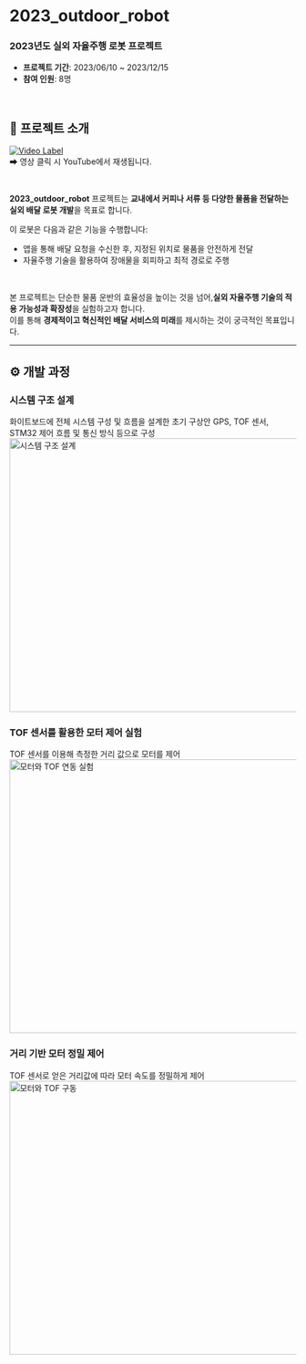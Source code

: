 # 2023_outdoor_robot

### 2023년도 실외 자율주행 로봇 프로젝트
- **프로젝트 기간**: 2023/06/10 ~ 2023/12/15  
- **참여 인원**: 8명  

<br>

## 🎥 프로젝트 소개  
[![Video Label](http://img.youtube.com/vi/OPb_hmidFw8/0.jpg)](https://www.youtube.com/watch?v=OPb_hmidFw8&t=3s)  
➡ 영상 클릭 시 YouTube에서 재생됩니다.

<br>

**2023_outdoor_robot** 프로젝트는 **교내에서 커피나 서류 등 다양한 물품을 전달하는 실외 배달 로봇 개발**을 목표로 합니다.

이 로봇은 다음과 같은 기능을 수행합니다:
- 앱을 통해 배달 요청을 수신한 후, 지정된 위치로 물품을 안전하게 전달  
- 자율주행 기술을 활용하여 장애물을 회피하고 최적 경로로 주행  

<br>

본 프로젝트는 단순한 물품 운반의 효율성을 높이는 것을 넘어,**실외 자율주행 기술의 적용 가능성과 확장성**을 실험하고자 합니다.  
이를 통해 **경제적이고 혁신적인 배달 서비스의 미래**를 제시하는 것이 궁극적인 목표입니다.

---

## ⚙️ 개발 과정

###  시스템 구조 설계
화이트보드에 전체 시스템 구성 및 흐름을 설계한 초기 구상안
GPS, TOF 센서, STM32 제어 흐름 및 통신 방식 등으로 구성
<img src="media/초기_설계.png" width="640" height="480" alt="시스템 구조 설계">

###  TOF 센서를 활용한 모터 제어 실험
TOF 센서를 이용해 측정한 거리 값으로 모터를 제어
<br>
<img src="./media/모터_tof.gif" width="640" height="480" alt="모터와 TOF 연동 실험">

###  거리 기반 모터 정밀 제어
TOF 센서로 얻은 거리값에 따라 모터 속도를 정밀하게 제어
<img src="./media/모터+tof제어.gif" width="640" height="480" alt="모터와 TOF 구동">
